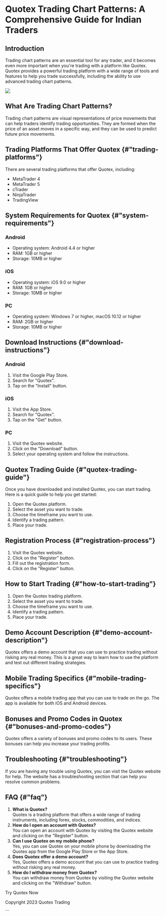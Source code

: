 

# Quotex Trading Chart Patterns: A Comprehensive Guide for Indian Traders




## Introduction

Trading chart patterns are an essential tool for any trader, and it
becomes even more important when you\'re trading with a platform like
Quotex. Quotex provides a powerful trading platform with a wide range of
tools and features to help you trade successfully, including the ability
to use advanced trading chart patterns.

[![](https://static.quotex.io/files/4_en/300_250.jpg)](https://traff.sbs/brokerqxlid)

## What Are Trading Chart Patterns?

Trading chart patterns are visual representations of price movements
that can help traders identify trading opportunities. They are formed
when the price of an asset moves in a specific way, and they can be used
to predict future price movements.

## Trading Platforms That Offer Quotex {#"trading-platforms"}

There are several trading platforms that offer Quotex, including:

-   MetaTrader 4
-   MetaTrader 5
-   cTrader
-   NinjaTrader
-   TradingView

## System Requirements for Quotex {#"system-requirements"}

### Android

-   Operating system: Android 4.4 or higher
-   RAM: 1GB or higher
-   Storage: 10MB or higher

### iOS

-   Operating system: iOS 9.0 or higher
-   RAM: 1GB or higher
-   Storage: 10MB or higher

### PC

-   Operating system: Windows 7 or higher, macOS 10.12 or higher
-   RAM: 2GB or higher
-   Storage: 10MB or higher

## Download Instructions {#"download-instructions"}

### Android

1.  Visit the Google Play Store.
2.  Search for "Quotex".
3.  Tap on the "Install" button.

### iOS

1.  Visit the App Store.
2.  Search for "Quotex".
3.  Tap on the "Get" button.

### PC

1.  Visit the Quotex website.
2.  Click on the "Download" button.
3.  Select your operating system and follow the instructions.

## Quotex Trading Guide {#"quotex-trading-guide"}

Once you have downloaded and installed Quotex, you can start trading.
Here is a quick guide to help you get started:

1.  Open the Quotex platform.
2.  Select the asset you want to trade.
3.  Choose the timeframe you want to use.
4.  Identify a trading pattern.
5.  Place your trade.

## Registration Process {#"registration-process"}

1.  Visit the Quotex website.
2.  Click on the "Register" button.
3.  Fill out the registration form.
4.  Click on the "Register" button.

## How to Start Trading {#"how-to-start-trading"}

1.  Open the Quotex trading platform.
2.  Select the asset you want to trade.
3.  Choose the timeframe you want to use.
4.  Identify a trading pattern.
5.  Place your trade.

## Demo Account Description {#"demo-account-description"}

Quotex offers a demo account that you can use to practice trading
without risking any real money. This is a great way to learn how to use
the platform and test out different trading strategies.

## Mobile Trading Specifics {#"mobile-trading-specifics"}

Quotex offers a mobile trading app that you can use to trade on the go.
The app is available for both iOS and Android devices.

## Bonuses and Promo Codes in Quotex {#"bonuses-and-promo-codes"}

Quotex offers a variety of bonuses and promo codes to its users. These
bonuses can help you increase your trading profits.

## Troubleshooting {#"troubleshooting"}

If you are having any trouble using Quotex, you can visit the Quotex
website for help. The website has a troubleshooting section that can
help you resolve common problems.

## FAQ {#"faq"}

1.  **What is Quotex?**\
    Quotex is a trading platform that offers a wide range of trading
    instruments, including forex, stocks, commodities, and indices.
2.  **How do I open an account with Quotex?**\
    You can open an account with Quotex by visiting the Quotex website
    and clicking on the "Register" button.
3.  **Can I use Quotex on my mobile phone?**\
    Yes, you can use Quotex on your mobile phone by downloading the
    Quotex app from the Google Play Store or the App Store.
4.  **Does Quotex offer a demo account?**\
    Yes, Quotex offers a demo account that you can use to practice
    trading without risking any real money.
5.  **How do I withdraw money from Quotex?**\
    You can withdraw money from Quotex by visiting the Quotex website
    and clicking on the "Withdraw" button.

Try Quotex Now

Copyright 2023 Quotex Trading

\`\`\`

